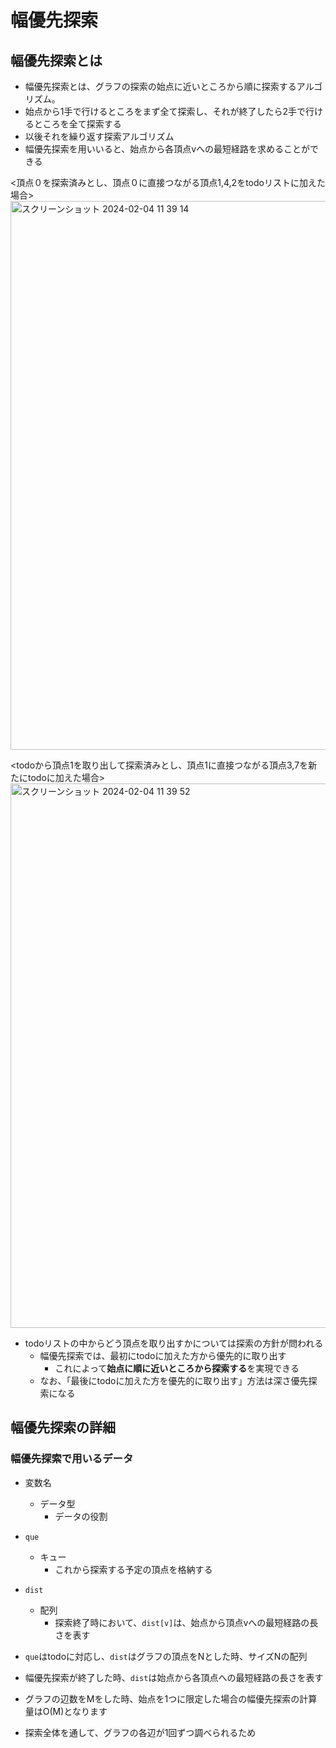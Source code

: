 # 幅優先探索
## 幅優先探索とは
- 幅優先探索とは、グラフの探索の始点に近いところから順に探索するアルゴリズム。
- 始点から1手で行けるところをまず全て探索し、それが終了したら2手で行けるところを全て探索する
- 以後それを繰り返す探索アルゴリズム
- 幅優先探索を用いいると、始点から各頂点vへの最短経路を求めることができる

<頂点０を探索済みとし、頂点０に直接つながる頂点1,4,2をtodoリストに加えた場合>
<img width="878" alt="スクリーンショット 2024-02-04 11 39 14" src="https://github.com/hrk-sgymm23/TIL/assets/78539910/34e04e75-06e0-44fc-a1e4-0d9cbef4b03e">


<todoから頂点1を取り出して探索済みとし、頂点1に直接つながる頂点3,7を新たにtodoに加えた場合>
<img width="871" alt="スクリーンショット 2024-02-04 11 39 52" src="https://github.com/hrk-sgymm23/TIL/assets/78539910/df8b1f29-76ff-4ef5-b2eb-9efca230fb82">

- todoリストの中からどう頂点を取り出すかについては探索の方針が問われる
  - 幅優先探索では、最初にtodoに加えた方から優先的に取り出す
    - これによって**始点に順に近いところから探索する**を実現できる
  - なお、「最後にtodoに加えた方を優先的に取り出す」方法は深さ優先探索になる

## 幅優先探索の詳細
### 幅優先探索で用いるデータ
- 変数名
  - データ型
    - データの役割
- `que`
  - キュー
    - これから探索する予定の頂点を格納する
- `dist`
  - 配列
    - 探索終了時において、`dist[v]`は、始点から頂点vへの最短経路の長さを表す
   
- `que`はtodoに対応し、`dist`はグラフの頂点をNとした時、サイズNの配列
- 幅優先探索が終了した時、`dist`は始点から各頂点への最短経路の長さを表す

- グラフの辺数をMをした時、始点を1つに限定した場合の幅優先探索の計算量はO(M)となります
- 探索全体を通して、グラフの各辺が1回ずつ調べられるため

